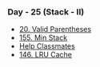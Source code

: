### Day - 25 (Stack - II)

-   [20. Valid Parentheses](./20_validParentheses.md)
-   [155. Min Stack](./155_minStack.md)
-   [Help Classmates](./000_helpClassmates.md)
-   [146. LRU Cache](./146_lruCache.md)
